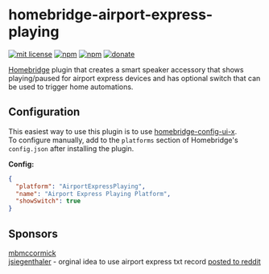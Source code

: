 # homebridge-airport-express-playing

[![mit license](https://badgen.net/badge/license/MIT/red)](https://github.com/apexad/homebridge-airport-express-playing/blob/master/LICENSE)
[![npm](https://img.shields.io/npm/v/homebridge-airport-express-playing)](https://www.npmjs.com/package/homebridge-airport-express-playing)
[![npm](https://badgen.net/npm/dt/homebridge-airport-express-playing)](https://www.npmjs.com/package/homebridge-airport-express-playing)
[![donate](https://badgen.net/badge/donate/paypal/91BE09)](https://www.paypal.me/apexadm)

[Homebridge](https://github.com/homebridge/homebridge) plugin that creates a smart speaker accessory that shows playing/paused for airport express devices and has optional switch that can be used to trigger home automations.

## Configuration
This easiest way to use this plugin is to use [homebridge-config-ui-x](https://www.npmjs.com/package/homebridge-config-ui-x).  
To configure manually, add to the `platforms` section of Homebridge's `config.json` after installing the plugin.

**Config:**
```json
{
  "platform": "AirportExpressPlaying",
  "name": "Airport Express Playing Platform",
  "showSwitch": true
}
```

## Sponsors
[mbmccormick](https://github.com/mbmccormick)  
[jsiegenthaler](https://github.com/jsiegenthaler) - orginal idea to use airport express txt record [posted to reddit](https://www.reddit.com/r/homebridge/comments/jxt9le/added_a_switch_in_homebridge_to_show_if_airport/)
